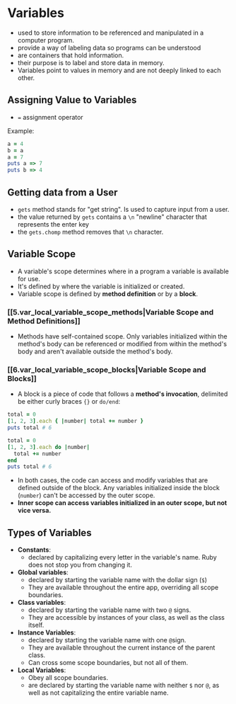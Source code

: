 # Variables

- used to store information to be referenced and manipulated in a computer program.
- provide a way of labeling data so programs can be understood
- are containers that hold information.
- their purpose is to label and store data in memory.
- Variables point to values in memory and are not deeply linked to each other. 

## Assigning Value to Variables

- `=` assignment operator

Example:

```ruby
a = 4
b = a
a = 7
puts a => 7
puts b => 4
```

## Getting data from a User

- `gets` method stands for "get string". Is used to capture input from a user.
- the value returned by `gets` contains a `\n` "newline" character that represents the enter key
- the `gets.chomp` method removes that `\n` character.

## Variable Scope

- A variable's scope determines where in a program a variable is available for use.
- It's defined by where the variable is initialized or created.
- Variable scope is defined by **method definition** or by a **block**.

### [[5.var_local_variable_scope_methods|Variable Scope and Method Definitions]]

- Methods have self-contained scope. Only variables initialized within the method's body can be referenced or modified from within the method's body and aren't available outside the method's body.

### [[6.var_local_variable_scope_blocks|Variable Scope and Blocks]]

- A block is a piece of code that follows a **method's invocation**, delimited be either curly braces `{}` or `do/end`:

```ruby
total = 0
[1, 2, 3].each { |number| total += number }
puts total # 6
```

```ruby
total = 0
[1, 2, 3].each do |number|
  total += number
end
puts total # 6
```

- In both cases, the code can access and modify variables that are defined outside of the block. Any variables initialized inside the block (`number`) can't be accessed by the outer scope.
- **Inner scope can access variables initialized in an outer scope, but not vice versa.**

## Types of Variables

- **Constants**:
	- declared by capitalizing every letter in the variable's name. Ruby does not stop you from changing it.
- **Global variables**:
	- declared by starting the variable name with the dollar sign (`$`)
	- They are available throughout the entire app, overriding all scope boundaries.
- **Class variables**:
	- declared by starting the variable name with two `@` signs.
	- They are accessible by instances of your class, as well as the class itself.
- **Instance Variables**:
	- declared by starting the variable name with one `@`sign.
	- They are available throughout the current instance of the parent class.
	- Can cross some scope boundaries, but not all of them.
- **Local Variables**:
	- Obey all scope boundaries.
	- are declared by starting the variable name with neither `$` nor `@`, as well as not capitalizing the entire variable name.